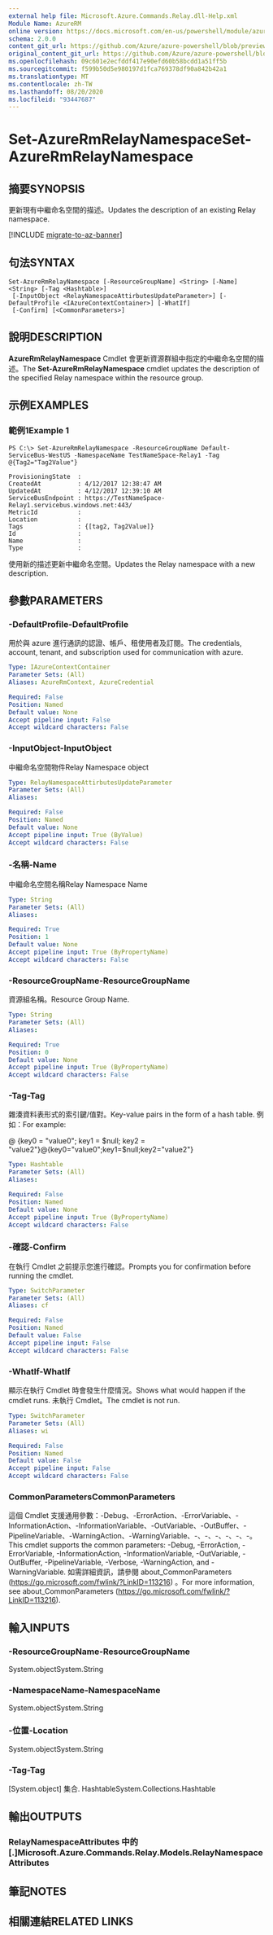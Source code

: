 ```yaml
---
external help file: Microsoft.Azure.Commands.Relay.dll-Help.xml
Module Name: AzureRM
online version: https://docs.microsoft.com/en-us/powershell/module/azurerm.relay/set-azurermrelaynamespace
schema: 2.0.0
content_git_url: https://github.com/Azure/azure-powershell/blob/preview/src/ResourceManager/Relay/Commands.Relay/help/Set-AzureRmRelayNamespace.md
original_content_git_url: https://github.com/Azure/azure-powershell/blob/preview/src/ResourceManager/Relay/Commands.Relay/help/Set-AzureRmRelayNamespace.md
ms.openlocfilehash: 09c601e2ecfddf417e90efd60b58bcdd1a51ff5b
ms.sourcegitcommit: f599b50d5e980197d1fca769378df90a842b42a1
ms.translationtype: MT
ms.contentlocale: zh-TW
ms.lasthandoff: 08/20/2020
ms.locfileid: "93447687"
---
```

# <span data-ttu-id="c0f69-101">Set-AzureRmRelayNamespace</span><span class="sxs-lookup"><span data-stu-id="c0f69-101">Set-AzureRmRelayNamespace</span></span>

## <span data-ttu-id="c0f69-102">摘要</span><span class="sxs-lookup"><span data-stu-id="c0f69-102">SYNOPSIS</span></span>
<span data-ttu-id="c0f69-103">更新現有中繼命名空間的描述。</span><span class="sxs-lookup"><span data-stu-id="c0f69-103">Updates the description of an existing Relay namespace.</span></span>

[!INCLUDE [migrate-to-az-banner](../../includes/migrate-to-az-banner.md)]

## <span data-ttu-id="c0f69-104">句法</span><span class="sxs-lookup"><span data-stu-id="c0f69-104">SYNTAX</span></span>

```
Set-AzureRmRelayNamespace [-ResourceGroupName] <String> [-Name] <String> [-Tag <Hashtable>]
 [-InputObject <RelayNamespaceAttirbutesUpdateParameter>] [-DefaultProfile <IAzureContextContainer>] [-WhatIf]
 [-Confirm] [<CommonParameters>]
```

## <span data-ttu-id="c0f69-105">說明</span><span class="sxs-lookup"><span data-stu-id="c0f69-105">DESCRIPTION</span></span>
<span data-ttu-id="c0f69-106">**AzureRmRelayNamespace** Cmdlet 會更新資源群組中指定的中繼命名空間的描述。</span><span class="sxs-lookup"><span data-stu-id="c0f69-106">The **Set-AzureRmRelayNamespace** cmdlet updates the description of the specified Relay namespace within the resource group.</span></span>

## <span data-ttu-id="c0f69-107">示例</span><span class="sxs-lookup"><span data-stu-id="c0f69-107">EXAMPLES</span></span>

### <span data-ttu-id="c0f69-108">範例1</span><span class="sxs-lookup"><span data-stu-id="c0f69-108">Example 1</span></span>
```
PS C:\> Set-AzureRmRelayNamespace -ResourceGroupName Default-ServiceBus-WestUS -NamespaceName TestNameSpace-Relay1 -Tag @{Tag2="Tag2Value"}

ProvisioningState  :
CreatedAt          : 4/12/2017 12:38:47 AM
UpdatedAt          : 4/12/2017 12:39:10 AM
ServiceBusEndpoint : https://TestNameSpace-Relay1.servicebus.windows.net:443/
MetricId           :
Location           :
Tags               : {[tag2, Tag2Value]}
Id                 :
Name               :
Type               :
```

<span data-ttu-id="c0f69-109">使用新的描述更新中繼命名空間。</span><span class="sxs-lookup"><span data-stu-id="c0f69-109">Updates the Relay namespace with a new description.</span></span>

## <span data-ttu-id="c0f69-110">參數</span><span class="sxs-lookup"><span data-stu-id="c0f69-110">PARAMETERS</span></span>

### <span data-ttu-id="c0f69-111">-DefaultProfile</span><span class="sxs-lookup"><span data-stu-id="c0f69-111">-DefaultProfile</span></span>
<span data-ttu-id="c0f69-112">用於與 azure 進行通訊的認證、帳戶、租使用者及訂閱。</span><span class="sxs-lookup"><span data-stu-id="c0f69-112">The credentials, account, tenant, and subscription used for communication with azure.</span></span>

```yaml
Type: IAzureContextContainer
Parameter Sets: (All)
Aliases: AzureRmContext, AzureCredential

Required: False
Position: Named
Default value: None
Accept pipeline input: False
Accept wildcard characters: False
```

### <span data-ttu-id="c0f69-113">-InputObject</span><span class="sxs-lookup"><span data-stu-id="c0f69-113">-InputObject</span></span>
<span data-ttu-id="c0f69-114">中繼命名空間物件</span><span class="sxs-lookup"><span data-stu-id="c0f69-114">Relay Namespace object</span></span>

```yaml
Type: RelayNamespaceAttirbutesUpdateParameter
Parameter Sets: (All)
Aliases: 

Required: False
Position: Named
Default value: None
Accept pipeline input: True (ByValue)
Accept wildcard characters: False
```

### <span data-ttu-id="c0f69-115">-名稱</span><span class="sxs-lookup"><span data-stu-id="c0f69-115">-Name</span></span>
<span data-ttu-id="c0f69-116">中繼命名空間名稱</span><span class="sxs-lookup"><span data-stu-id="c0f69-116">Relay Namespace Name</span></span>

```yaml
Type: String
Parameter Sets: (All)
Aliases: 

Required: True
Position: 1
Default value: None
Accept pipeline input: True (ByPropertyName)
Accept wildcard characters: False
```

### <span data-ttu-id="c0f69-117">-ResourceGroupName</span><span class="sxs-lookup"><span data-stu-id="c0f69-117">-ResourceGroupName</span></span>
<span data-ttu-id="c0f69-118">資源組名稱。</span><span class="sxs-lookup"><span data-stu-id="c0f69-118">Resource Group Name.</span></span>

```yaml
Type: String
Parameter Sets: (All)
Aliases: 

Required: True
Position: 0
Default value: None
Accept pipeline input: True (ByPropertyName)
Accept wildcard characters: False
```

### <span data-ttu-id="c0f69-119">-Tag</span><span class="sxs-lookup"><span data-stu-id="c0f69-119">-Tag</span></span>
<span data-ttu-id="c0f69-120">雜湊資料表形式的索引鍵/值對。</span><span class="sxs-lookup"><span data-stu-id="c0f69-120">Key-value pairs in the form of a hash table.</span></span> <span data-ttu-id="c0f69-121">例如：</span><span class="sxs-lookup"><span data-stu-id="c0f69-121">For example:</span></span>

<span data-ttu-id="c0f69-122">@ {key0 = "value0"; key1 = $null; key2 = "value2"}</span><span class="sxs-lookup"><span data-stu-id="c0f69-122">@{key0="value0";key1=$null;key2="value2"}</span></span>

```yaml
Type: Hashtable
Parameter Sets: (All)
Aliases: 

Required: False
Position: Named
Default value: None
Accept pipeline input: True (ByPropertyName)
Accept wildcard characters: False
```

### <span data-ttu-id="c0f69-123">-確認</span><span class="sxs-lookup"><span data-stu-id="c0f69-123">-Confirm</span></span>
<span data-ttu-id="c0f69-124">在執行 Cmdlet 之前提示您進行確認。</span><span class="sxs-lookup"><span data-stu-id="c0f69-124">Prompts you for confirmation before running the cmdlet.</span></span>

```yaml
Type: SwitchParameter
Parameter Sets: (All)
Aliases: cf

Required: False
Position: Named
Default value: False
Accept pipeline input: False
Accept wildcard characters: False
```

### <span data-ttu-id="c0f69-125">-WhatIf</span><span class="sxs-lookup"><span data-stu-id="c0f69-125">-WhatIf</span></span>
<span data-ttu-id="c0f69-126">顯示在執行 Cmdlet 時會發生什麼情況。</span><span class="sxs-lookup"><span data-stu-id="c0f69-126">Shows what would happen if the cmdlet runs.</span></span>
<span data-ttu-id="c0f69-127">未執行 Cmdlet。</span><span class="sxs-lookup"><span data-stu-id="c0f69-127">The cmdlet is not run.</span></span>

```yaml
Type: SwitchParameter
Parameter Sets: (All)
Aliases: wi

Required: False
Position: Named
Default value: False
Accept pipeline input: False
Accept wildcard characters: False
```

### <span data-ttu-id="c0f69-128">CommonParameters</span><span class="sxs-lookup"><span data-stu-id="c0f69-128">CommonParameters</span></span>
<span data-ttu-id="c0f69-129">這個 Cmdlet 支援通用參數：-Debug、-ErrorAction、-ErrorVariable、-InformationAction、-InformationVariable、-OutVariable、-OutBuffer、-PipelineVariable、-WarningAction、-WarningVariable、-、-、-、-、-、-。</span><span class="sxs-lookup"><span data-stu-id="c0f69-129">This cmdlet supports the common parameters: -Debug, -ErrorAction, -ErrorVariable, -InformationAction, -InformationVariable, -OutVariable, -OutBuffer, -PipelineVariable, -Verbose, -WarningAction, and -WarningVariable.</span></span> <span data-ttu-id="c0f69-130">如需詳細資訊，請參閱 about_CommonParameters (https://go.microsoft.com/fwlink/?LinkID=113216) 。</span><span class="sxs-lookup"><span data-stu-id="c0f69-130">For more information, see about_CommonParameters (https://go.microsoft.com/fwlink/?LinkID=113216).</span></span>

## <span data-ttu-id="c0f69-131">輸入</span><span class="sxs-lookup"><span data-stu-id="c0f69-131">INPUTS</span></span>

### <span data-ttu-id="c0f69-132">-ResourceGroupName</span><span class="sxs-lookup"><span data-stu-id="c0f69-132">-ResourceGroupName</span></span>
 <span data-ttu-id="c0f69-133">System.object</span><span class="sxs-lookup"><span data-stu-id="c0f69-133">System.String</span></span>

### <span data-ttu-id="c0f69-134">-NamespaceName</span><span class="sxs-lookup"><span data-stu-id="c0f69-134">-NamespaceName</span></span>
 <span data-ttu-id="c0f69-135">System.object</span><span class="sxs-lookup"><span data-stu-id="c0f69-135">System.String</span></span>

### <span data-ttu-id="c0f69-136">-位置</span><span class="sxs-lookup"><span data-stu-id="c0f69-136">-Location</span></span>
 <span data-ttu-id="c0f69-137">System.object</span><span class="sxs-lookup"><span data-stu-id="c0f69-137">System.String</span></span>

### <span data-ttu-id="c0f69-138">-Tag</span><span class="sxs-lookup"><span data-stu-id="c0f69-138">-Tag</span></span>
 <span data-ttu-id="c0f69-139">[System.object] 集合. Hashtable</span><span class="sxs-lookup"><span data-stu-id="c0f69-139">System.Collections.Hashtable</span></span>

## <span data-ttu-id="c0f69-140">輸出</span><span class="sxs-lookup"><span data-stu-id="c0f69-140">OUTPUTS</span></span>

### <span data-ttu-id="c0f69-141">RelayNamespaceAttributes 中的 [.]</span><span class="sxs-lookup"><span data-stu-id="c0f69-141">Microsoft.Azure.Commands.Relay.Models.RelayNamespaceAttributes</span></span>

## <span data-ttu-id="c0f69-142">筆記</span><span class="sxs-lookup"><span data-stu-id="c0f69-142">NOTES</span></span>

## <span data-ttu-id="c0f69-143">相關連結</span><span class="sxs-lookup"><span data-stu-id="c0f69-143">RELATED LINKS</span></span>

